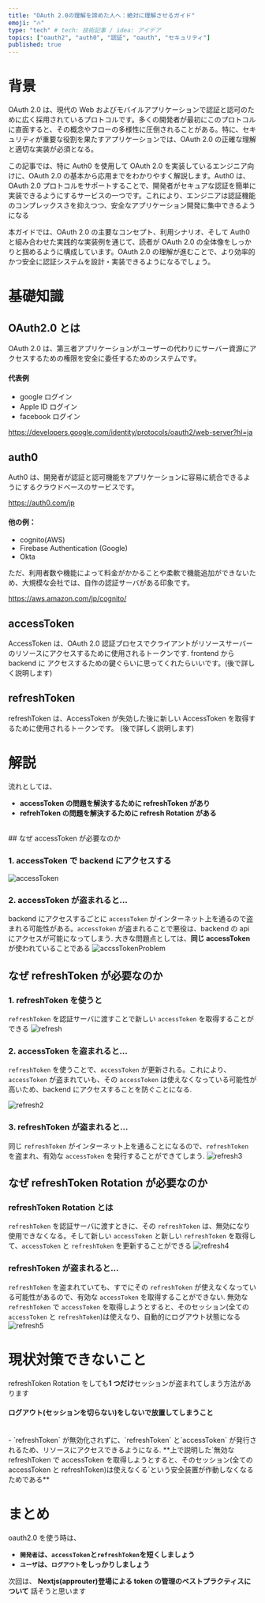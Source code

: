 ```yaml
---
title: "OAuth 2.0の理解を諦めた人へ：絶対に理解させるガイド"
emoji: "🔥"
type: "tech" # tech: 技術記事 / idea: アイデア
topics: ["oauth2", "auth0", "認証", "oauth", "セキュリティ"]
published: true
---
```


# 背景

OAuth 2.0 は、現代の Web およびモバイルアプリケーションで認証と認可のために広く採用されているプロトコルです。多くの開発者が最初にこのプロトコルに直面すると、その概念やフローの多様性に圧倒されることがある。特に、セキュリティが重要な役割を果たすアプリケーションでは、OAuth 2.0 の正確な理解と適切な実装が必須となる。

この記事では、特に Auth0 を使用して OAuth 2.0 を実装しているエンジニア向けに、OAuth 2.0 の基本から応用までをわかりやすく解説します。Auth0 は、OAuth 2.0 プロトコルをサポートすることで、開発者がセキュアな認証を簡単に実装できるようにするサービスの一つです。これにより、エンジニアは認証機能のコンプレックスさを抑えつつ、安全なアプリケーション開発に集中できるようになる

本ガイドでは、OAuth 2.0 の主要なコンセプト、利用シナリオ、そして Auth0 と組み合わせた実践的な実装例を通じて、読者が OAuth 2.0 の全体像をしっかりと掴めるように構成しています。OAuth 2.0 の理解が進むことで、より効率的かつ安全に認証システムを設計・実装できるようになるでしょう。

# 基礎知識

## OAuth2.0 とは

OAuth 2.0 は、第三者アプリケーションがユーザーの代わりにサーバー資源にアクセスするための権限を安全に委任するためのシステムです。

#### 代表例

- google ログイン
- Apple ID ログイン
- facebook ログイン

https://developers.google.com/identity/protocols/oauth2/web-server?hl=ja

## auth0

Auth0 は、開発者が認証と認可機能をアプリケーションに容易に統合できるようにするクラウドベースのサービスです。

https://auth0.com/jp

#### 他の例：

- cognito(AWS)
- Firebase Authentication (Google)
- Okta

ただ、利用者数や機能によって料金がかかることや柔軟で機能追加ができないため、大規模な会社では、自作の認証サーバがある印象です。

https://aws.amazon.com/jp/cognito/

## accessToken

AccessToken は、OAuth 2.0 認証プロセスでクライアントがリソースサーバーのリソースにアクセスするために使用されるトークンです. frontend から backend に アクセスするための鍵ぐらいに思ってくれたらいいです。(後で詳しく説明します)

## refreshToken

refreshToken は、AccessToken が失効した後に新しい AccessToken を取得するために使用されるトークンです。
(後で詳しく説明します)

# 解説

流れとしては、

- **accessToken の問題を解決するために refreshToken があり**
- **refrehToken の問題を解決するために refresh Rotation がある**

<br/>
## なぜ accessToken が必要なのか

### 1. accessToken で backend にアクセスする

![accessToken](/images/auth2/image1.png)

### 2. accessToken が盗まれると...

backend にアクセスするごとに `accessToken` がインターネット上を通るので盗まれる可能性がある。`accessToken` が盗まれることで悪役は、backend の api にアクセスが可能になってしまう.
大きな問題点としては、**同じ accessToken** が使われていることである
![accssTokenProblem](/images/auth2/image2.png)

## なぜ refreshToken が必要なのか

### 1. refreshToken を使うと

`refreshToken` を認証サーバに渡すことで新しい `accessToken` を取得することができる
![refresh](/images/auth2/image3.png)

### 2. accessToken を盗まれると...

`refreshToken` を使うことで、`accessToken` が更新される。これにより、`accessToken` が盗まれていも、その `accessToken` は使えなくなっている可能性が高いため、backend にアクセスすることを防ぐことになる.

![refresh2](/images/auth2/image4.png)

### 3. refreshToken が盗まれると...

同じ `refreshToken` がインターネット上を通ることになるので、`refreshToken` を盗まれ、有効な `accessToken` を発行することができてしまう.
![refresh3](/images/auth2/image5.png)

## なぜ refreshToken Rotation が必要なのか

### refreshToken Rotation とは

`refreshToken` を認証サーバに渡すときに、その `refreshToken` は、無効になり使用できなくなる。そして新しい `accessToken` と新しい `refreshToken` を取得して、`accessToken` と `refreshToken` を更新することができる
![refresh4](/images/auth2/image6.png)

### refreshToken が盗まれると...

`refreshToken` を盗まれていても、すでにその `refreshToken` が使えなくなっている可能性があるので、有効な `accessToken` を取得することができない.
無効な `refreshToken` で `accessToken` を取得しようとすると、そのセッション(全ての `accessToken` と `refreshToken`)は使えなり、自動的にログアウト状態になる
![refresh5](/images/auth2/image7.png)

# 現状対策できないこと

refreshToken Rotation をしても**1 つだけ**セッションが盗まれてしまう方法があります
<br/>

#### ログアウト(セッションを切らない)をしないで放置してしまうこと

<br/>
- `refreshToken` が無効化されずに、`refreshToken` と`accessToken` が発行されるため、リソースにアクセスできるようになる.
  **上で説明した`無効な refreshToken で accessToken を取得しようとすると、そのセッション(全ての accessToken と refreshToken)は使えなくる`という安全装置が作動しなくなるためである**

# まとめ

oauth2.0 を使う時は、

- **`開発者`は、`accessToken`と`refreshToken`を短くしましょう**
- **`ユーザ`は、`ログアウト`をしっかりしましょう**

次回は、
**Nextjs(approuter)登場による token の管理のベストプラクティスについて**
話そうと思います
